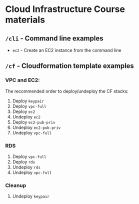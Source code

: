 # Cloud Infrastructure Course materials

## `/cli` - Command line examples

- `ec2` - Create an EC2 instance from the command line

## `/cf` - Cloudformation template examples

### VPC and EC2:

The recommended order to deploy/undeploy the CF stacks:

1. Deploy `keypair`
1. Deploy `vpc-full`
1. Deploy `ec2`
1. Undeploy `ec2`
1. Deploy `ec2-pub-priv`
1. Undeploy `ec2-pub-priv`
1. Undeploy `vpc-full`

### RDS

1. Deploy `vpc-full`
1. Deploy `rds`
1. Undeploy `rds`
1. Undeploy `vpc-full`

### Cleanup

1. Undeploy `keypair`
